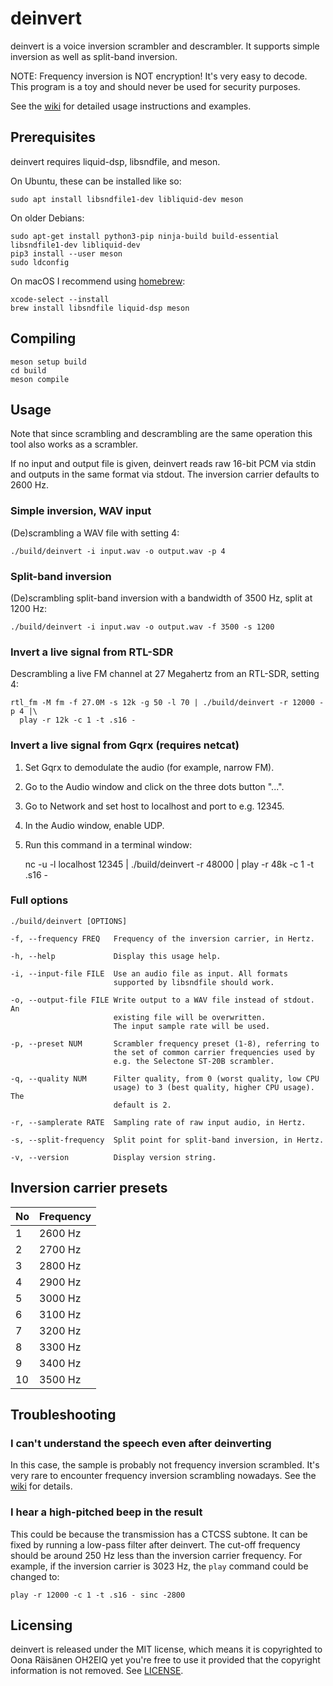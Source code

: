 # deinvert

deinvert is a voice inversion scrambler and descrambler. It supports simple
inversion as well as split-band inversion.

NOTE: Frequency inversion is NOT encryption! It's very easy to decode. This
program is a toy and should never be used for security purposes.

See the [wiki](https://github.com/windytan/deinvert/wiki) for detailed usage
instructions and examples.

## Prerequisites

deinvert requires liquid-dsp, libsndfile, and meson.

On Ubuntu, these can be installed like so:

    sudo apt install libsndfile1-dev libliquid-dev meson

On older Debians:

    sudo apt-get install python3-pip ninja-build build-essential libsndfile1-dev libliquid-dev
    pip3 install --user meson
    sudo ldconfig

On macOS I recommend using [homebrew](https://brew.sh/):

    xcode-select --install
    brew install libsndfile liquid-dsp meson

## Compiling

    meson setup build
    cd build
    meson compile

## Usage

Note that since scrambling and descrambling are the same operation this
tool also works as a scrambler.

If no input and output file is given, deinvert reads raw 16-bit PCM via stdin
and outputs in the same format via stdout. The inversion carrier defaults to
2600 Hz.

### Simple inversion, WAV input

(De)scrambling a WAV file with setting 4:

    ./build/deinvert -i input.wav -o output.wav -p 4

### Split-band inversion

(De)scrambling split-band inversion with a bandwidth of 3500 Hz, split at 1200 Hz:

    ./build/deinvert -i input.wav -o output.wav -f 3500 -s 1200

### Invert a live signal from RTL-SDR

Descrambling a live FM channel at 27 Megahertz from an RTL-SDR, setting 4:

    rtl_fm -M fm -f 27.0M -s 12k -g 50 -l 70 | ./build/deinvert -r 12000 -p 4 |\
      play -r 12k -c 1 -t .s16 -

### Invert a live signal from Gqrx (requires netcat)

1. Set Gqrx to demodulate the audio (for example, narrow FM).
2. Go to the Audio window and click on the three dots button "...".
3. Go to Network and set host to localhost and port to e.g. 12345.
4. In the Audio window, enable UDP.
5. Run this command in a terminal window:

    nc -u -l localhost 12345 | ./build/deinvert -r 48000 | play -r 48k -c 1 -t .s16 -


### Full options

    ./build/deinvert [OPTIONS]

    -f, --frequency FREQ   Frequency of the inversion carrier, in Hertz.

    -h, --help             Display this usage help.

    -i, --input-file FILE  Use an audio file as input. All formats
                           supported by libsndfile should work.

    -o, --output-file FILE Write output to a WAV file instead of stdout. An
                           existing file will be overwritten.
                           The input sample rate will be used.

    -p, --preset NUM       Scrambler frequency preset (1-8), referring to
                           the set of common carrier frequencies used by
                           e.g. the Selectone ST-20B scrambler.

    -q, --quality NUM      Filter quality, from 0 (worst quality, low CPU
                           usage) to 3 (best quality, higher CPU usage). The
                           default is 2.

    -r, --samplerate RATE  Sampling rate of raw input audio, in Hertz.

    -s, --split-frequency  Split point for split-band inversion, in Hertz.

    -v, --version          Display version string.

## Inversion carrier presets

| No | Frequency |
| -- | --------- |
|  1 | 2600 Hz   |
|  2 | 2700 Hz   |
|  3 | 2800 Hz   |
|  4 | 2900 Hz   |
|  5 | 3000 Hz   |
|  6 | 3100 Hz   |
|  7 | 3200 Hz   |
|  8 | 3300 Hz   |
|  9 | 3400 Hz   |
| 10 | 3500 Hz   |


## Troubleshooting

### I can't understand the speech even after deinverting

In this case, the sample is probably not frequency inversion scrambled.
It's very rare to encounter frequency inversion scrambling nowadays. See the
[wiki](https://github.com/windytan/deinvert/wiki) for details.

### I hear a high-pitched beep in the result

This could be because the transmission has a CTCSS subtone.
It can be fixed by running a low-pass filter after deinvert. The cut-off
frequency should be around 250 Hz less than the inversion carrier frequency. For
example, if the inversion carrier is 3023 Hz, the `play` command could be
changed to:

    play -r 12000 -c 1 -t .s16 - sinc -2800

## Licensing

deinvert is released under the MIT license, which means it is copyrighted to Oona
Räisänen OH2EIQ yet you're free to use it provided that the copyright
information is not removed. See [LICENSE](LICENSE).
